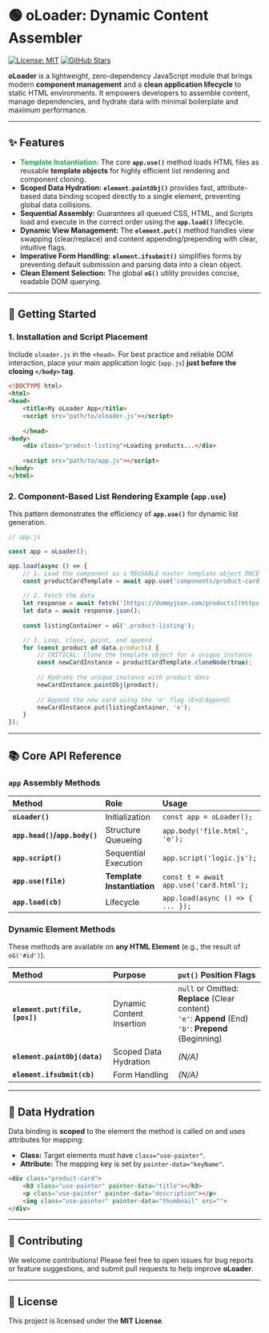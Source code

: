 # 🟢 oLoader: Dynamic Content Assembler

[![License: MIT](https://img.shields.io/badge/License-MIT-yellow.svg)](https://opensource.org/licenses/MIT)
[![GitHub Stars](https://img.shields.io/github/stars/YOUR_USERNAME/oloader?style=social)](https://github.com/YOUR_USERNAME/oloader)

**oLoader** is a lightweight, zero-dependency JavaScript module that brings modern **component management** and a **clean application lifecycle** to static HTML environments. It empowers developers to assemble content, manage dependencies, and hydrate data with minimal boilerplate and maximum performance.

---

## ✨ Features

* <strong style="color: #28a745;">Template Instantiation:</strong> The core **`app.use()`** method loads HTML files as reusable **template objects** for highly efficient list rendering and component cloning.
* **Scoped Data Hydration:** **`element.paintObj()`** provides fast, attribute-based data binding scoped directly to a single element, preventing global data collisions.
* **Sequential Assembly:** Guarantees all queued CSS, HTML, and Scripts load and execute in the correct order using the **`app.load()`** lifecycle.
* **Dynamic View Management:** The **`element.put()`** method handles view swapping (clear/replace) and content appending/prepending with clear, intuitive flags.
* **Imperative Form Handling:** **`element.ifsubmit()`** simplifies forms by preventing default submission and parsing data into a clean object.
* **Clean Element Selection:** The global **`oG()`** utility provides concise, readable DOM querying.

---

## 🚀 Getting Started

### 1. Installation and Script Placement

Include `oloader.js` in the `<head>`. For best practice and reliable DOM interaction, place your main application logic (`app.js`) **just before the closing `</body>` tag**.

```html
<!DOCTYPE html>
<html>
<head>
    <title>My oLoader App</title>
    <script src="path/to/oloader.js"></script>
    
    </head>
<body>
    <div class="product-listing">Loading products...</div>
    
    <script src="path/to/app.js"></script> 
</body>
</html>
````

### 2\. Component-Based List Rendering Example (`app.use`)

This pattern demonstrates the efficiency of **`app.use()`** for dynamic list generation.

```javascript
// app.js

const app = oLoader();

app.load(async () => {
    // 1. Load the component as a REUSABLE master template object ONCE
    const productCardTemplate = await app.use('components/product-card.html');
    
    // 2. Fetch the data
    let response = await fetch('[https://dummyjson.com/products](https://dummyjson.com/products)');
    let data = await response.json();
    
    const listingContainer = oG('.product-listing');

    // 3. Loop, clone, paint, and append
    for (const product of data.products) {
        // CRITICAL: Clone the template object for a unique instance
        const newCardInstance = productCardTemplate.cloneNode(true);
        
        // Hydrate the unique instance with product data
        newCardInstance.paintObj(product);
        
        // Append the new card using the 'e' flag (End/Append)
        newCardInstance.put(listingContainer, 'e'); 
    }
});
```

-----

## 📚 Core API Reference

### `app` Assembly Methods

| Method | Role | Usage |
| :--- | :--- | :--- |
| **`oLoader()`** | Initialization | `const app = oLoader();` |
| **`app.head()`/`app.body()`**| Structure Queueing | `app.body('file.html', 'e');` |
| **`app.script()`** | Sequential Execution | `app.script('logic.js');` |
| **`app.use(file)`**| **Template Instantiation**| `const t = await app.use('card.html');` |
| **`app.load(cb)`** | Lifecycle | `app.load(async () => { ... });` |

### Dynamic Element Methods

These methods are available on **any HTML Element** (e.g., the result of `oG('#id')`).

| Method | Purpose | `put()` Position Flags |
| :--- | :--- | :--- |
| **`element.put(file, [pos])`**| Dynamic Content Insertion | `null` or Omitted: **Replace** (Clear content)<br>`'e'`: **Append** (End)<br>`'b'`: **Prepend** (Beginning) |
| **`element.paintObj(data)`**| Scoped Data Hydration | *(N/A)* |
| **`element.ifsubmit(cb)`**| Form Handling | *(N/A)* |

-----

## 🎨 Data Hydration

Data binding is **scoped** to the element the method is called on and uses attributes for mapping:

  * **Class:** Target elements must have `class="use-painter"`.
  * **Attribute:** The mapping key is set by `painter-data="keyName"`.

<!-- end list -->

```html
<div class="product-card">
    <h3 class="use-painter" painter-data="title"></h3> 
    <p class="use-painter" painter-data="description"></p>
    <img class="use-painter" painter-data="thumbnail" src="">
</div>
```

-----

## 🤝 Contributing

We welcome contributions\! Please feel free to open issues for bug reports or feature suggestions, and submit pull requests to help improve **oLoader**.

-----

## 📜 License

This project is licensed under the **MIT License**.

